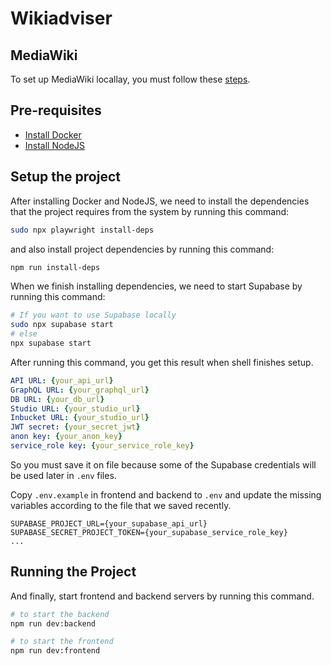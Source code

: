 # Wikiadviser

## MediaWiki

To set up MediaWiki locallay, you must follow these [steps](https://github.com/ankaboot-source/wikiadviser/tree/main/docs/MEDIAWIKI_SETUP.md).

## Pre-requisites

- [Install Docker](https://docs.docker.com/engine/install)
- [Install NodeJS](https://nodejs.org)

## Setup the project

After installing Docker and NodeJS, we need to install the dependencies that the project requires from the system by running this command:

```sh
sudo npx playwright install-deps
```

and also install project dependencies by running this command:

```sh
npm run install-deps
```

When we finish installing dependencies, we need to start Supabase by running this command:

```sh
# If you want to use Supabase locally
sudo npx supabase start
# else
npx supabase start
```

After running this command, you get this result when shell finishes setup.

```yml
API URL: {your_api_url}
GraphQL URL: {your_graphql_url}
DB URL: {your_db_url}
Studio URL: {your_studio_url}
Inbucket URL: {your_studio_url}
JWT secret: {your_secret_jwt}
anon key: {your_anon_key}
service_role key: {your_service_role_key}
```

So you must save it on file because some of the Supabase credentials will be used later in `.env` files.

Copy `.env.example` in frontend and backend to `.env` and update the missing variables according to the file that we saved recently.

```env
SUPABASE_PROJECT_URL={your_supabase_api_url}
SUPABASE_SECRET_PROJECT_TOKEN={your_supabase_service_role_key}
...
```

## Running the Project

And finally, start frontend and backend servers by running this command.

```sh
# to start the backend
npm run dev:backend

# to start the frontend
npm run dev:frontend
```
